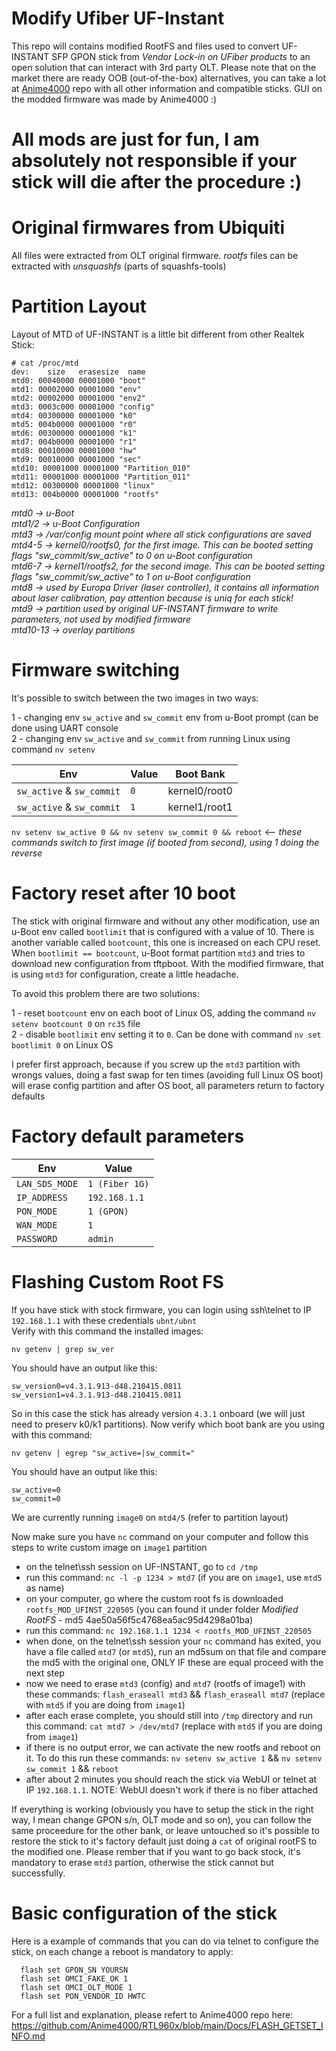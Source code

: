 # Modify Ufiber UF-Instant

This repo will contains modified RootFS and files used to convert UF-INSTANT SFP GPON stick from *Vendor Lock-in on UFiber products* to an open solution
that can interact with 3rd party OLT. 
Please note that on the market there are ready OOB (out-of-the-box) alternatives, you can take a lot at [Anime4000](https://github.com/Anime4000/RTL960x/) repo with all other information and compatible sticks. 
GUI on the modded firmware was made by Anime4000 :)

# All mods are just for fun, I am absolutely not responsible if your stick will die after the procedure :)


# Original firmwares from Ubiquiti

All files were extracted from OLT original firmware. *rootfs* files can be extracted with *unsquashfs* (parts of squashfs-tools)

# Partition Layout

Layout of MTD of UF-INSTANT is a little bit different from other Realtek Stick:

```
# cat /proc/mtd
dev:    size   erasesize  name
mtd0: 00040000 00001000 "boot"
mtd1: 00002000 00001000 "env"
mtd2: 00002000 00001000 "env2"
mtd3: 0003c000 00001000 "config"
mtd4: 00300000 00001000 "k0"
mtd5: 004b0000 00001000 "r0"
mtd6: 00300000 00001000 "k1"
mtd7: 004b0000 00001000 "r1"
mtd8: 00010000 00001000 "hw"
mtd9: 00010000 00001000 "sec"
mtd10: 00001000 00001000 "Partition_010"
mtd11: 00001000 00001000 "Partition_011"
mtd12: 00300000 00001000 "linux"
mtd13: 004b0000 00001000 "rootfs"
```

*mtd0 -> u-Boot*\
*mtd1/2 -> u-Boot Configuration*\
*mtd3 -> /var/config mount point where all stick configurations are saved*\
*mtd4-5 -> kernel0/rootfs0, for the first image. This can be booted setting flags "sw_commit/sw_active" to 0 on u-Boot configuration*\
*mtd6-7 -> kernel1/rootfs2, for the second image. This can be booted setting flags "sw_commit/sw_active" to 1 on u-Boot configuration*\
*mtd8 -> used by Europa Driver (laser controller), it contains all information about laser calibration, pay attention because is uniq for each stick!*\
*mtd9 -> partition used by original UF-INSTANT firmware to write parameters, not used by modified firmware*\
*mtd10-13 -> overlay partitions*

# Firmware switching

It's possible to switch between the two images in two ways:

1 - changing env `sw_active` and `sw_commit` env from u-Boot prompt (can be done using UART console \
2 - changing env `sw_active` and `sw_commit` from running Linux using command `nv setenv`

Env         | Value | Boot Bank
------------| ----- |-------
`sw_active` & `sw_commit` | `0`   | kernel0/root0
`sw_active` & `sw_commit` | `1`   | kernel1/root1

`nv setenv sw_active 0 && nv setenv sw_commit 0 && reboot` <-- *these commands switch to first image (if booted from second), using 1 doing the reverse*

# Factory reset after 10 boot

The stick with original firmware and without any other modification, use an u-Boot env called `bootlimit` that is configured with a value of 10. There is another variable called `bootcount`, this one is increased on each CPU reset. When `bootlimit == bootcount`, u-Boot format partition `mtd3` and tries to download new configuration from tftpboot. With the modified firmware, that is using `mtd3` for configuration, create a little headache.

To avoid this problem there are two solutions:

1 - reset `bootcount` env on each boot of Linux OS, adding the command `nv setenv bootcount 0` on `rc35` file\
2 - disable `bootlimit` env setting it to `0`. Can be done with command `nv set bootlimit 0` on Linux OS

I prefer first approach, because if you screw up the `mtd3` partition with wrongs values, doing a fast swap for ten times (avoiding full Linux OS boot) will erase config partition and after OS boot, all parameters return to factory defaults

# Factory default parameters

Env           | Value
--------------| -----
`LAN_SDS_MODE`  | `1 (Fiber 1G)`
`IP_ADDRESS`    | `192.168.1.1`
`PON_MODE`      | `1 (GPON)`
`WAN_MODE`      | `1`
`PASSWORD`      | `admin`

# Flashing Custom Root FS

If you have stick with stock firmware, you can login using ssh\telnet to IP `192.168.1.1` with these credentials `ubnt/ubnt`\
Verify with this command the installed images:

`nv getenv | grep sw_ver`

You should have an output like this:

```
sw_version0=v4.3.1.913-d48.210415.0811
sw_version1=v4.3.1.913-d48.210415.0811
```

So in this case the stick has already version `4.3.1` onboard (we will just need to preserv k0/k1 partitions). Now verify which boot bank are you using with this command:

`nv getenv | egrep "sw_active=|sw_commit="`

You should have an output like this:

```
sw_active=0
sw_commit=0
```

We are currently running `image0` on `mtd4/5` (refer to partition layout)

Now make sure you have `nc` command on your computer and follow this steps to write custom image on `image1` partition

- on the telnet\ssh session on UF-INSTANT, go to `cd /tmp`
- run this command: `nc -l -p 1234 > mtd7` (if you are on `image1`, use `mtd5` as name)
- on your computer, go where the custom root fs is downloaded `rootfs_MOD_UFINST_220505` (you can found it under folder *Modified RootFS* - md5 4ae50a56f5c4768ea5ac95d4298a01ba)
- run this command: `nc 192.168.1.1 1234 < rootfs_MOD_UFINST_220505`
- when done, on the telnet\ssh session your `nc` command has exited, you have a file called `mtd7` (or `mtd5`), run an md5sum on that file and compare the md5 with the original one, ONLY IF these are equal proceed with the next step
- now we need to erase `mtd3` (config) and `mtd7` (rootfs of image1) with these commands: `flash_eraseall mtd3` && `flash_eraseall mtd7` (replace with `mtd5` if you are doing from `image1`)
- after each erase complete, you should still into `/tmp` directory and run this command: `cat mtd7 > /dev/mtd7` (replace with `mtd5` if you are doing from `image1`)
- if there is no output error, we can activate the new rootfs and reboot on it. To do this run these commands: `nv setenv sw_active 1` && `nv setenv sw_commit 1` && `reboot`
- after about 2 minutes you should reach the stick via WebUI or telnet at IP `192.168.1.1`. NOTE: WebUI doesn't work if there is no fiber attached

If everything is working (obviously you have to setup the stick in the right way, I mean change GPON s/n, OLT mode and so on), you can follow the same proceedure for the other bank, or leave untouched so it's possible to restore the stick to it's factory default just doing a `cat` of original rootFS to the modified one. Please rember that if you want to go back stock, it's mandatory to erase `mtd3` partion, otherwise the stick cannot but successfully.

# Basic configuration of the stick

Here is a example of commands that you can do via telnet to configure the stick, on each change a reboot is mandatory to apply:

```
  flash set GPON_SN YOURSN
  flash set OMCI_FAKE_OK 1
  flash set OMCI_OLT_MODE 1
  flash set PON_VENDOR_ID HWTC
```

For a full list and explanation, please refert to Anime4000 repo here: https://github.com/Anime4000/RTL960x/blob/main/Docs/FLASH_GETSET_INFO.md

